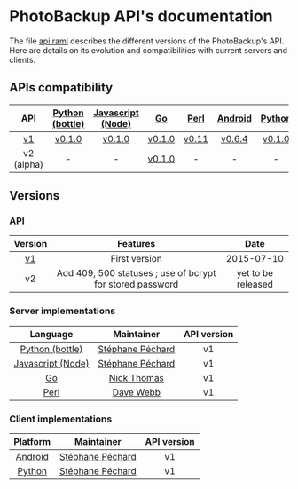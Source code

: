 # PhotoBackup API's documentation
The file [api.raml](api.raml) describes the different versions of the PhotoBackup's API.
Here are details on its evolution and compatibilities with current servers and clients.


## APIs compatibility

| API                                                      | [Python (bottle)](https://github.com/PhotoBackup/server-bottle)            | [Javascript (Node)](https://github.com/PhotoBackup/server-node)          | [Go](https://github.com/lupine/photobackup-server-go)                  | [Perl](https://github.com/PhotoBackup/server-perl)                    | [Android](https://github.com/PhotoBackup/client-android)                    | [Python](https://github.com/PhotoBackup/client-python)                     |
|:--------------------------------------------------------:|:--------------------------------------------------------------------------:|:------------------------------------------------------------------------:|:----------------------------------------------------------------------:|:---------------------------------------------------------------------:|:---------------------------------------------------------------------------:|:--------------------------------------------------------------------------:|
| [v1](https://github.com/PhotoBackup/api/releases/tag/v1) | [v0.1.0](https://github.com/PhotoBackup/server-bottle/releases/tag/v0.1.0) | [v0.1.0](https://github.com/PhotoBackup/server-node/releases/tag/v0.1.0) | [v0.1.0](https://github.com/PhotoBackup/server-go/releases/tag/v0.1.0) | [v0.11](https://github.com/PhotoBackup/server-perl/releases/tag/0.11) | [v0.6.4](https://github.com/PhotoBackup/client-android/releases/tag/v0.6.4) | [v0.1.0](https://github.com/PhotoBackup/client-python/releases/tag/v0.1.0) |
| v2 (alpha) | - | - | [v0.1.0](https://github.com/PhotoBackup/server-go/releases/tag/v0.1.0) | - | - | - |


## Versions

### API

| Version                                                  | Features      | Date       |
| :------------------------------------------------------: | :-----------: | :--------: |
| [v1](https://github.com/PhotoBackup/api/releases/tag/v1) | First version | 2015-07-10 |
| v2 | Add 409, 500 statuses ; use of bcrypt for stored password | yet to be released |


### Server implementations

| Language      | Maintainer      | API version |
|:-------------:|:---------------:|:-----------:|
| [Python (bottle)](https://github.com/PhotoBackup/server-bottle) | [Stéphane Péchard](https://github.com/stephanepechard) | v1 |
| [Javascript (Node)](https://github.com/PhotoBackup/server-node) | [Stéphane Péchard](https://github.com/stephanepechard) | v1 |
| [Go](https://github.com/lupine/photobackup-server-go)           | [Nick Thomas](https://github.com/lupine) | v1 |
| [Perl](https://github.com/PhotoBackup/server-perl)              | [Dave Webb](https://github.com/d5ve) | v1 |

### Client implementations

| Platform     | Maintainer      | API version |
|:-------------:|:---------------:|:-----------:|
| [Android](https://github.com/PhotoBackup/client-android)  | [Stéphane Péchard](https://github.com/stephanepechard) | v1 |
| [Python](https://github.com/PhotoBackup/client-python)  | [Stéphane Péchard](https://github.com/stephanepechard) | v1 |
